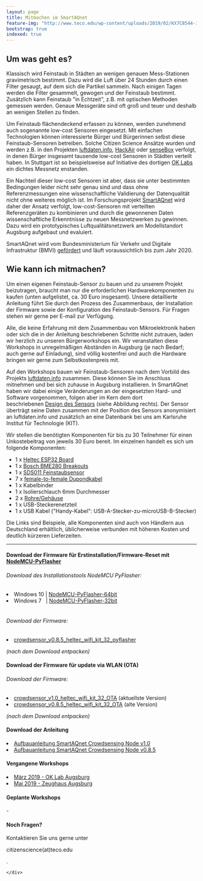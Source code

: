 ```yaml
---
layout: page
title: Mitmachen im SmartAQnet
feature-img: "http://www.teco.edu/wp-content/uploads/2019/02/KX7C8544-1024x683.jpg"
bootstrap: true
indexed: true
---
```


<h2>Um was geht es?</h2>

Klassisch wird Feinstaub in Städten an wenigen genauen Mess-Stationen gravimetrisch bestimmt. Dazu wird die Luft über 24 Stunden durch einen Filter gesaugt, auf dem sich die Partikel sammeln. Nach einigen Tagen werden die Filter gesammelt, gewogen und der Feinstaub bestimmt. Zusätzlich kann Feinstaub "in Echtzeit", z.B. mit optischen Methoden gemessen werden. Genaue Messgeräte sind oft groß und teuer und deshalb an wenigen Stellen zu finden.

Um Feinstaub flächendeckend erfassen zu können, werden zunehmend auch sogenannte low-cost Sensoren eingesetzt. Mit einfachen Technologien können interessierte Bürger und Bürgerinnen selbst diese Feinstaub-Sensoren betreiben. Solche Citizen Science Ansätze wurden und werden z.B. in den Projekten <a href="https://luftdaten.info">luftdaten.info</a>, <a href="https://www.bund.net/mobilitaet/schadstoffe/hackair/">HackAir</a> oder <a href="https://sensebox.de/">senseBox</a> verfolgt, in denen Bürger insgesamt tausende low-cost Sensoren in Städten verteilt haben. In Stuttgart ist so beispielsweise auf Initiative des dortigen <a href="https://www.codefor.de/stuttgart/">OK Labs</a> ein dichtes Messnetz enstanden. 

Ein Nachteil dieser low-cost Sensoren ist aber, dass sie unter bestimmten Bedingungen leider nicht sehr genau sind und dass ohne Referenzmessungen eine wissenschaftliche Validierung der Datenqualität nicht ohne weiteres möglich ist. Im Forschungsprojekt <a href="http://www.teco.edu/research/smartaqnet/">SmartAQnet</a> wird daher der Ansatz verfolgt, low-cost-Sensoren mit verteilten Referenzgeräten zu kombinieren und durch die gewonnenen Daten wissenschaftliche Erkenntnisse zu neuen Messnetzwerken zu gewinnen. Dazu wird ein prototypisches Luftqualitätsnetzwerk am Modellstandort Augsburg aufgebaut und evaluiert.

SmartAQnet wird vom Bundesministerium für Verkehr und Digitale Infrastruktur (BMVI) <a href="https://www.bmvi.de/SharedDocs/DE/Artikel/DG/mfund-projekte/smart-air-quality-network-smartaqnet.html">gefördert</a> und läuft voraussichtlich bis zum Jahr 2020. 

<h2>Wie kann ich mitmachen?</h2>

Um einen eigenen Feinstaub-Sensor zu bauen und zu unserem Projekt beizutragen, braucht man nur die erforderlichen Hardwarekomponenten zu kaufen (unten aufgelistet, ca. 30 Euro insgesamt). Unsere detaillierte Anleitung führt Sie durch den Prozess des Zusammenbaus, der Installation der Firmware sowie der Konfiguration des Feinstaub-Sensors. Für Fragen stehen wir gerne per E-mail zur Verfügung. 

Alle, die keine Erfahrung mit dem Zusammenbau von Mikroelektronik haben oder sich die in der Anleitung beschriebenen Schritte nicht zutrauen, laden wir herzlich zu unseren Bürgerworkshops ein. Wir veranstalten diese Workshops in unregelmäßigen Abständen in Augsburg (je nach Bedarf; auch gerne auf Einladung), sind völlig kostenfrei und auch die Hardware bringen wir gerne zum Selbstkostenpreis mit. 

Auf den Workshops bauen wir Feinstaub-Sensoren nach dem Vorbild des Projekts <a href="https://luftdaten.info">luftdaten.info</a> zusammen. Diese können Sie im Anschluss mitnehmen und bei sich zuhause in Augsburg installieren. In SmartAQnet haben wir dabei einige Veränderungen an der eingesetzten Hard- und Software vorgenommen, folgen aber im Kern dem dort beschriebenen <a href="https://luftdaten.info/feinstaubsensor-bauen/">Design des Sensors</a> (siehe Abbildung rechts). Der Sensor überträgt seine Daten zusammen mit der Position des Sensors anonymisiert an luftdaten.info und zusätzlich an eine Datenbank bei uns am Karlsruhe Institut für Technologie (KIT).

Wir stellen die benötigten Komponenten für bis zu 30 Teilnehmer für einen Unkostebeitrag von jeweils 30 Euro bereit. Im einzelnen handelt es sich um folgende Komponenten:
<ul>
 	<li>1 x <a href="https://de.aliexpress.com/item/WIFI-ESP32-Entwicklungsboard-0-96-Zoll-Blau-Oled-display-Bluetooth-internet-der-dinge-f-r-Arduino/32835496547.html?spm=a2g0x.search0104.3.1.55da6390mpDLp3&amp;ws_ab_test=searchweb0_0%2Csearchweb201602_2_10065_10068_10547_319_317_10548_10696_10084_453_10083_454_10618_10304_10307_10820_10821_537_10302_536_10902_10843_10059_10884_10887_321_322_10103%2Csearchweb201603_59%2CppcSwitch_0&amp;algo_pvid=76ca3798-c9b0-4c42-8c1e-25329e8f5de6&amp;algo_expid=76ca3798-c9b0-4c42-8c1e-25329e8f5de6-0">Heltec ESP32 Board</a></li>
 	<li>1 x <a href="https://www.watterott.com/de/BME280-Breakout-Luftfeuchtigkeits-Druck-Tempertursensor">Bosch BME280 Breakouts</a></li>
 	<li>1 x <a href="https://de.aliexpress.com/item/PM-sensor-SDS011-High-precision-laser-pm2-5-PM1-air-quality-detection-sensor-module-Super-dust/32795231620.html">SDS011 Feinstaubsensor</a></li>
 	<li>7 x <a href="https://de.aliexpress.com/item/Free-Shipping-80pcs-dupont-cable-jumper-wire-dupont-line-female-to-female-dupont-line-20cm-1P/701588771.html">female-to-female Dupondkabel</a></li>
 	<li>1 x Kabelbinder</li>
 	<li>1 x Isolierschlauch 6mm Durchmesser</li>
 	<li>2 x <a href="https://www.bauhaus.info/rohrsysteme/marley-ht-bogen-/p/13625028">Rohre/Gehäuse</a></li>
 	<li>1 x USB-Steckerenetzteil</li>
 	<li>1 x USB Kabel ("Handy-Kabel": USB-A-Stecker-zu-microUSB-B-Stecker)</li>
</ul>
Die Links sind Beispiele, alle Komponenten sind auch von Händlern aus Deutschland erhältlich, üblicherweise verbunden mit höheren Kosten und deutlich kürzeren Lieferzeiten.

<hr />

<div class="card container p-2">
<div class="card-header">
<h4> Download der Firmware für Erstinstallation/Firmware-Reset mit <a href="https://github.com/marcelstoer/nodemcu-pyflasher/releases">NodeMCU-PyFlasher</a></h4>
</div>
<div class="card-body">
<h6>Download des Installationstools NodeMCU PyFlasher: </h6>
<li> Windows 10 | <a href="https://github.com/marcelstoer/nodemcu-pyflasher/releases/download/v4.0/NodeMCU-PyFlasher-4.0-x64.exe">NodeMCU-PyFlasher-64bit</a> </li>
<li> Windows 7 &nbsp; | <a href="https://github.com/marcelstoer/nodemcu-pyflasher/releases/download/v4.0/NodeMCU-PyFlasher-4.0-x86.exe">NodeMCU-PyFlasher-32bit</a> </li>
<br />
<h6>Download der Firmware: </h6>
<li> <a href="http://www.teco.edu/wp-content/uploads/2019/08/crowdsensor_v0.8.5_heltec_wifi_kit_32_pyflasher.zip">crowdsensor_v0.8.5_heltec_wifi_kit_32_pyflasher</a></li>

<i>(nach dem Download entpacken)</i>
</div>
</div>

<div class="card container p-2 mt-3">
<div class="card-header">
<h4> Download der Firmware für update via WLAN (OTA)</h4>
</div>
<div class="card-body">
<h6>Download der Firmware: </h6>
<li> <a href="http://www.teco.edu/wp-content/uploads/2020/09/crowdsensor_v1.0_heltec_wifi_kit_32_OTA.zip">crowdsensor_v1.0_heltec_wifi_kit_32_OTA</a> (aktuellste Version)</li>
<li> <a href="http://www.teco.edu/wp-content/uploads/2019/08/crowdsensor_v0.8.5_heltec_wifi_kit_32_OTA.zip">crowdsensor_v0.8.5_heltec_wifi_kit_32_OTA</a> (alte Version)</li>

<i>(nach dem Download entpacken)</i>
</div>
</div>

<div class="card container p-2 mt-3">
<div class="card-header">
<h4> Download der Anleitung</h4>
</div>
<div class="card-body">
<li> <a href="https://www.teco.edu/wp-content/grand-media/application/Anleitung_Crowdsensor_V1.0.pdf">Aufbauanleitung SmartAQnet Crowdsensing Node v1.0</a> </li>
<li> <a href="https://www.teco.edu/wp-content/grand-media/application/Anleitung_Crowdsensor_V085b.pdf">Aufbauanleitung SmartAQnet Crowdsensing Node v0.8.5</a> </li>
</div>
</div>


<div class="card container p-2 mt-5">
    <div class="card-header">
        <h4>Vergangene Workshops</h4>
    </div>
    <div class="card-body">
        <li> <a href="http://www.teco.edu/research/mitmachen-im-smart-air-quality-network-workshop-augsburg/">März 2019 - OK Lab Augsburg </a> </li>
        <li> <a href="http://www.teco.edu/research/mitmachen-im-smart-air-quality-network-workshop-augsburg/">Mai 2019 - Zeughaus Augsburg </a> </li>
    </div>
</div>

<div class="card container p-2">
    <div class="card-header">
        <h4>Geplante Workshops</h4>
    </div>
    <div class="card-body">
        -
    </div>
</div>

<div class="card container p-2 mt-3">
    <div class="card-header">
        <h4>Noch Fragen?</h4>
    </div>
    <div class="card-body">

Kontaktieren Sie uns gerne unter 

<script type="text/javascript">                            
            //< ![CDATA[                                              
    var mto = "mailto:";                                     
    var usr = "citizenscience";                                       
    var dom = "teco.edu";                                    
    document.write("<a href=\""+mto+usr+"&#064;"+dom+"\">"); 
    //]]> 
</script>
citizenscience(at)teco.edu
<script type="text/javascript">                            
    //< ![CDATA[                                              
    document.write("</a>");                                  
    //]]>
</script>.
    </div>
</div>